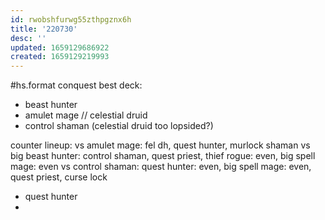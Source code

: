 ```yaml
---
id: rwobshfurwg55zthpgznx6h
title: '220730'
desc: ''
updated: 1659129686922
created: 1659129219993
---
```

#hs.format conquest
best deck:
- beast hunter
- amulet mage // celestial druid
- control shaman
(celestial druid too lopsided?)

counter lineup:
vs amulet mage: fel dh, quest hunter, murlock shaman
vs big beast hunter: control shaman, quest priest, thief rogue: even, big spell mage: even
vs control shaman: quest hunter: even, big spell mage: even, quest priest, curse lock
- quest hunter
- 